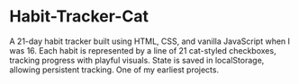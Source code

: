 # Habit-Tracker-Cat
A 21-day habit tracker built using HTML, CSS, and vanilla JavaScript when I was 16. Each habit is represented by a line of 21 cat-styled checkboxes, tracking progress with playful visuals. State is saved in localStorage, allowing persistent tracking. One of my earliest projects.
